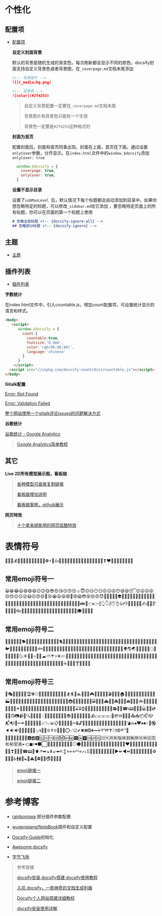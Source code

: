 # 

# 个性化

## 配置项

* [配置项](https://docsify.js.org/#/zh-cn/configuration)

  **自定义封面背景**

  默认的背景是随机生成的渐变色，每次刷新都会显示不同的颜色。docsify封面支持自定义背景色或者背景图，在`_coverpage.md`文档末尾添加

  ```markdown
  <!-- 背景图片 -->
  ![](_media/bg.png)
  
  <!-- 背景色 -->
  ![color](#2f4253)
  ```

  > 自定义背景配置一定要在`_coverpage.md`文档末尾
  >
  > 背景图片和背景色只能有一个生效
  >
  > 背景色一定要是`#2f4253`这种格式的

  **封面为首页**

  配置封面后，封面和首页同事出现。封面在上面，首页在下面。通过设置`onlyCover`参数，分开显示。在`index.html`文件中的`window.$docsify`添加`onlyCover: true`

  ```js
    window.$docsify = {
      coverpage: true,
      onlyCover: true,
    }
  ```

  **设置不显示目录**

  设置了`subMaxLevel `后，默认情况下每个标题都会自动添加到目录中。如果你想忽略特定的标题，可以修改`_sidebar.md`给它添加 <!-- {docsify-ignore} -->，要忽略特定页面上的所有标题，你可以在页面的第一个标题上使用 <!-- {docsify-ignore-all} -->

  ```markdown
  # 忽略全部标题 <!-- {docsify-ignore-all} -->
  ## 忽略部分标题 <!-- {docsify-ignore} -->
  ```

## 主题

* [主题](https://docsify.js.org/#/zh-cn/themes)  

## 插件列表

* [插件列表](https://docsify.js.org/#/zh-cn/plugins)

**字数统计**

在index.html文件中，引入countable.js，增加count配置项，可设置统计显示的语言和样式。

```html
<body>
   <script>
      window.$docsify = {
        count:{
          countable:true,
          fontsize:'0.9em',
          color:'rgb(90,90,90)',
          language:'chinese'
        }
      }
    </script>
  <script src="//unpkg.com/docsify-count/dist/countable.js"></script>
</body>
```

**Gitalk配置**

[Error: Not Found](https://www.cnblogs.com/bigyoung/p/14154060.html)

[Error: Validation Failed](https://blog.csdn.net/Keith_Prime/article/details/111604291)

[整个网站使用一个gitalk评论issues的问题解决方式](https://segmentfault.com/a/1190000018072952)

**谷歌统计**

[谷歌统计 - Google Analytics](https://docsify.js.org/#/zh-cn/plugins?id=谷歌统计-google-analytics)

> [Google Analytics简单教程](https://www.zhihu.com/question/19599402/answer/1904935774)

## 其它

**Live 2D所有模型展示图，看板娘**

> [各种模型可直接复制链接](https://cloud.tencent.com/developer/article/2048383)
>
> [看板娘增加说明](https://www.cnblogs.com/laolieren/p/add_2d_live_for_mediawiki.html)
>
> [看板娘案例，github展示](https://github.com/raoenhui/live2d-example)

**网页特效**

> [十个拿来就能用的网页炫酷特效](https://blog.csdn.net/weixin_45660485/article/details/124185605)

# 表情符号

🌹🍀🍎💰📱🌙🍁🍂🍃🌷💎🔪🔫🏀⚽⚡👄👍🔥♈♉♊♋♌♍♎♏♐♑♒♓💝💞💟❣❤🧡💛💚💙💜🤎🖤🤍

## 常用emoji符号一

😀😁😂😃😄😅😆😉😊😋😎😍😘😗😙😚☺😇😐😑😶😏😣😥😮😯😪😫😴😌😛😜😝😒😓😔😕😲😷😖😞😟😤😢😭😦😧😨😬😰😱😳😵😡😠😈👿👹👺💀👻👽👦👧👨👩👴👵👶👱👮👲👳👷👸💂🎅👰👼💆💇🙍🙎🙅🙆💁🙋🙇🙌🙏👤👥🚶🏃👯💃👫👬👭💏💑👪💪👈👉☝👆👇✌✋👌👍👎✊👊👋👏👐✍👣👀👂👃👅👄💋👓👔👕👖👗👘👙👚👛👜👝🎒💼👞👟👠👡👢👑👒🎩🎓💄💅💍🌂

## 常用emoji符号二

🙈🙉🙊🐵🐒🐶🐕🐩🐺🐱😺😸😹😻😼😽🙀😿😾🐈🐯🐅🐆🐴🐎🐮🐂🐃🐄🐷🐖🐗🐽🐏🐑🐐🐪🐫🐘🐭🐁🐀🐹🐰🐇🐻🐨🐼🐾🐔🐓🐣🐤🐥🐦🐧🐸🐊🐢🐍🐲🐉🐳🐋🐬🐟🐠🐡🐙🐚🐌🐛🐜🐝🐞🦋💐🌸💮🌹🌺🌻🌼🌷🌱🌲🌳🌴🌵🌾🌿🍀🍁🍂🍃🌍🌎🌏🌐🌑🌒🌓🌔🌕🌖🌗🌘🌙🌚🌛🌜☀🌝🌞⭐🌟🌠☁⛅☔⚡❄🔥💧🌊💩🍇🍈🍉🍊🍋🍌🍍🍎🍏🍐🍑🍒🍓🍅🍆🌽🍄🌰🍞🍖🍗🍔🍟🍕🍳🍲🍱🍘🍙🍚🍛🍜🍝🍠🍢🍣🍤🍥🍡🍦🍧🍨🍩🍪🎂🍰🍫🍬🍭🍮🍯🍼☕🍵🍶🍷🍸🍹🍺🍻🍴

## 常用emoji符号三

🎪🎭🎨🎰🚣🛀🎫🏆⚽⚾🏀🏈🏉🎾🎱🎳⛳🎣🎽🎿🏂🏄🏇🏊🚴🚵🎯🎮🎲🎷🎸🎺🎻🎬👾🌋🗻🏠🏡🏢🏣🏤🏥🏦🏨🏩🏪🏫🏬🏭🏯🏰💒🗼🗽⛪⛲🌁🌃🌆🌇🌉🌌🎠🎡🎢🚂🚃🚄🚅🚆🚇🚈🚉🚊🚝🚞🚋🚌🚍🚎🚏🚐🚑🚒🚓🚔🚕🚖🚗🚘🚚🚛🚜🚲⛽🚨🚥🚦🚧⚓⛵🚤🚢✈💺🚁🚟🚠🚡🚀🎑🗿🛂🛃🛄🛅💌💎🔪💈🚪🚽🚿🛁⌛⏳⌚⏰🎈🎉🎊🎎🎏🎐🎀🎁📯📻📱📲☎📞📟📠🔋🔌💻💽💾💿📀🎥📺📷📹📼🔍🔎🔬🔭📡💡🔦🏮📔📕📖📗📘📙📚📓📃📜📄📰📑🔖💰💴💵💶💷💸💳✉📧📨📩📤📥📦📫📪📬📭📮✏✒📝📁📂📅📆📇📈📉📊📋📌📍📎📏📐✂🔒🔓🔏🔐🔑🔨🔫🔧🔩🔗💉💊🚬🔮🚩🎌💦💨💣☠♠♥♦♣🀄🎴🔇🔈🔉🔊📢📣💤💢💬💭♨🌀🔔🔕✡✝🔯📛🔰🔱⭕✅☑✔✖❌❎➕➖➗➰➿❓❔❕❗©®™🎦🔅🔆💯🔠🔡🔢🔣🔤🅰🆎🅱🆑🆒🆓ℹ🆔Ⓜ🆕🆖🅾🆗🅿🆘🆙🆚🈁🈂🈷🈶🈯🉐🈹🈚🈲🉑🈸🈴🈳㊗㊙🈺🈵▪▫◻◼◽◾⬛⬜🔶🔷🔸🔹🔺🔻💠🔲🔳⚪⚫🔴🔵♈♉♊♋♌♍♎♏♐♑♒♓⛎💘❤💓💔💕💖💗💙💚💛💜💝💞💟❣🌿🚧💒☎📟💽⬆↗➡↘⬇↙⬅↖↕↔↩↪⤴⤵🔃🔄🔙🔚🔛🔜🔝🔀🔁🔂▶⏩◀⏪🔼⏫🔽⏬📱📶📳📴♻🏧🚮🚰♿🚹🚺🚻🚼🚾⚠🚸⛔🚫🚳🚭🚯🚱🚷🔞



> [emoji链接一](https://blog.csdn.net/x650007/article/details/120099777)
>
> [emoji链接二](https://www.zfuhao.com/emoji)

# 参考博客

* [rainbomsea](https://rainbomsea.xyz/) 部分插件参数配置
* [wugenqiang/NoteBook](https://notebook.js.org/)插件和自定义配置
* [Docsify-Guide](https://github.com/YSGStudyHards/Docsify-Guide)初始化

* [Awesome docsify](https://docsify.js.org/#/zh-cn/awesome)

* [字节飞扬](https://bytesfly.github.io/blog/) 

> 参考链接
>
> [docsify安装,docsify搭建,docsify使用教程](https://blog.csdn.net/qq_44633541/article/details/122749843)
>
> [入坑 docsify，一款神奇的文档生成利器](https://blog.csdn.net/weixin_39860849/article/details/110797836)
>
> [Docsify个人网站搭建详细教程](https://blog.csdn.net/m0_67393039/article/details/123251706)
>
> [docsify安装使用详解](https://blog.csdn.net/liyou123456789/article/details/124504727)

